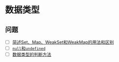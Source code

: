 # 数据类型

## 问题

- [ ] [简述Set、Map、WeakSet和WeakMap的用法和区别]()
- [ ] [`null`和`undefined`](./null-undefined.md)
- [ ] [数据类型的判断方法]()
